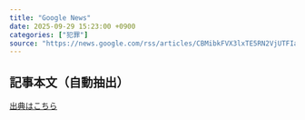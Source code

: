 ```yaml
---
title: "Google News"
date: 2025-09-29 15:23:00 +0900
categories: ["犯罪"]
source: "https://news.google.com/rss/articles/CBMibkFVX3lxTE5RN2VjUTFIa25VVnRCVXJLdE94clQxcnBBcndWYUNiNk4tclk4QlBtYnc5b3hGT2VLdFpacU5iLTI2MXJUb2pTNWlLSm93WDFKeUtJZXpuWWVBSnVBWUYxTDJPdTdncjdhRGVnN1hR?oc=5"
---
```


## 記事本文（自動抽出）
<body class="y0K44d EA71Tc" id="readabilityBody"></body>

[出典はこちら](https://news.google.com/rss/articles/CBMibkFVX3lxTE5RN2VjUTFIa25VVnRCVXJLdE94clQxcnBBcndWYUNiNk4tclk4QlBtYnc5b3hGT2VLdFpacU5iLTI2MXJUb2pTNWlLSm93WDFKeUtJZXpuWWVBSnVBWUYxTDJPdTdncjdhRGVnN1hR?oc=5)
